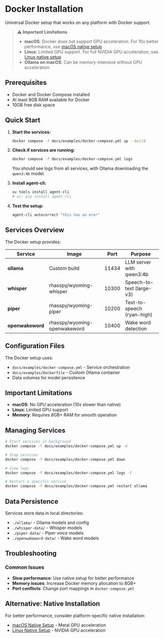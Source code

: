 # Docker Installation

Universal Docker setup that works on any platform with Docker support.

> **⚠️ Important Limitations**
> - **macOS**: Docker does not support GPU acceleration. For 10x better performance, use [macOS native setup](macos.md)
> - **Linux**: Limited GPU support. For full NVIDIA GPU acceleration, use [Linux native setup](linux.md)
> - **Ollama on macOS**: Can be memory-intensive without GPU acceleration

## Prerequisites

- Docker and Docker Compose installed
- At least 8GB RAM available for Docker
- 10GB free disk space

## Quick Start

1. **Start the services:**
   ```bash
   docker compose -f docs/examples/docker-compose.yml up --build
   ```

2. **Check if services are running:**
   ```bash
   docker compose -f docs/examples/docker-compose.yml logs
   ```

   You should see logs from all services, with Ollama downloading the `qwen3:4b` model.

3. **Install agent-cli:**
   ```bash
   uv tools install agent-cli
   # or: pip install agent-cli
   ```

4. **Test the setup:**
   ```bash
   agent-cli autocorrect "this has an eror"
   ```

## Services Overview

The Docker setup provides:

| Service | Image | Port | Purpose |
|---------|-------|------|---------|
| **ollama** | Custom build | 11434 | LLM server with qwen3:4b |
| **whisper** | rhasspy/wyoming-whisper | 10300 | Speech-to-text (large-v3) |
| **piper** | rhasspy/wyoming-piper | 10200 | Text-to-speech (ryan-high) |
| **openwakeword** | rhasspy/wyoming-openwakeword | 10400 | Wake word detection |

## Configuration Files

The Docker setup uses:
- `docs/examples/docker-compose.yml` - Service orchestration
- `docs/examples/Dockerfile` - Custom Ollama container
- Data volumes for model persistence

## Important Limitations

- **macOS**: No GPU acceleration (10x slower than native)
- **Linux**: Limited GPU support
- **Memory**: Requires 8GB+ RAM for smooth operation

## Managing Services

```bash
# Start services in background
docker compose -f docs/examples/docker-compose.yml up -d

# Stop services
docker compose -f docs/examples/docker-compose.yml down

# View logs
docker compose -f docs/examples/docker-compose.yml logs -f

# Restart a specific service
docker compose -f docs/examples/docker-compose.yml restart ollama
```

## Data Persistence

Services store data in local directories:
- `./ollama/` - Ollama models and config
- `./whisper-data/` - Whisper models
- `./piper-data/` - Piper voice models
- `./openwakeword-data/` - Wake word models

## Troubleshooting

### Common Issues
- **Slow performance**: Use native setup for better performance
- **Memory issues**: Increase Docker memory allocation to 8GB+
- **Port conflicts**: Change port mappings in `docker-compose.yml`

## Alternative: Native Installation

For better performance, consider platform-specific native installation:
- [macOS Native Setup](macos.md) - Metal GPU acceleration
- [Linux Native Setup](linux.md) - NVIDIA GPU acceleration
